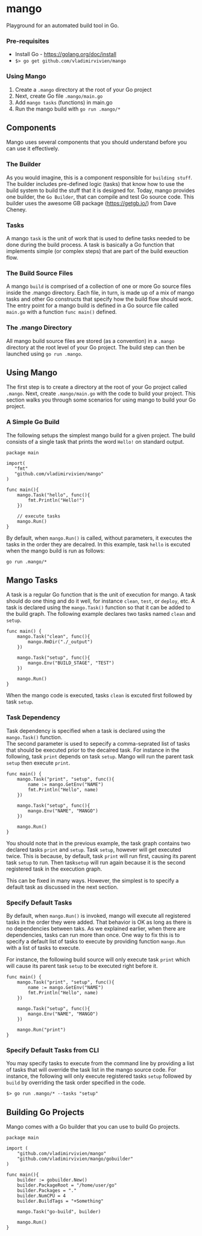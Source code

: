 # mango
Playground for an automated build tool in Go.

### Pre-requisites
 * Install Go - https://golang.org/doc/install
 * `$> go get github.com/vladimirvivien/mango`

### Using Mango
 1. Create a `.mango` directory at the root of your Go project
 1. Next, create Go file `.mango/main.go `
 1. Add `mango tasks` (functions)  in main.go
 1. Run the mango build with  `go run .mango/*`

## Components
Mango uses several components that you should understand before you can use it effectively.

### The Builder
As you would imagine, this is a component responsible for `building stuff`.  The builder includes pre-defined logic (tasks) that know how to use the build system to build the stuff that it is designed for.  Today, mango provides one builder, the `Go Builder`, that can compile and test Go source code.  This builder uses the awesome GB package (https://getgb.io/) from Dave Cheney.

### Tasks
A mango `task` is the unit of work that is used to define tasks needed to be done during the build process. 
A task is basically a Go function that implements simple (or complex steps) that are part of the build exeuction flow.

### The Build Source Files
A mango `build` is comprised of a collection of one or more Go source files inside the .mango directory.  Each file, in turn, is made up of a mix of mango tasks and other Go constructs that specify how the build flow should work.  The entry point for a mango build is defined in a Go source file called `main.go` with a function `func main()` defined.

### The .mango Directory
All mango build source files are stored (as a convention) in a `.mango` directory at the root level of your Go project.  The build step can then be launched using `go run .mango`.

## Using Mango
The first step is to create a directory at the root of your Go project called `.mango`.  Next, create `.mango/main.go` with the code to build your project.  This section walks you through some scenarios for using mango to build your Go project.

### A Simple Go Build
The following setups the simplest mango build for a given project.  The build consists of a single task that prints the word `Hello!` on standard output.
```
package main

import(
   "fmt"
   "github.com/vladimirvivien/mango"
)

func main(){
    mango.Task("hello", func(){
        fmt.Println("Hello!")
    })

    // execute tasks
    mango.Run()
}
```
By default, when `mango.Run()` is called, without parameters, it executes the tasks in the order they are decalred.  In this example, task `hello` is excuted when the mango build is run as follows:
```
go run .mango/*
```

## Mango Tasks
A task is a regular Go function that is the unit of execution for mango.  A task should do one thing and do it well,  for instance `clean`, `test`, or `deploy`, etc.
A task is declared using the `mango.Task()` function so that it can be added to the build graph.  The following example declares two tasks named `clean` and `setup`.
```
func main() {
    mango.Task("clean", func(){
        mango.RmDir("./_output")
    })

    mango.Task("setup", func(){
        mango.Env("BUILD_STAGE", "TEST")
    })

    mango.Run()
}
```
When the mango code is executed, tasks `clean` is excuted first followed by  task `setup`.  

### Task Dependency
Task dependency is specified when a task is declared using the `mango.Task()` function.  
The second parameter is used to sepecify a comma-seprated list of tasks that should be executed prior to the decalred task.
For instance in the following, task `print` depends on task `setup`.  Mango will run the parent task `setup` then execute `print`.

```
func main() {
    mango.Task("print", "setup", func(){
        name := mango.GetEnv("NAME")
        fmt.Println("Hello", name)
    })

    mango.Task("setup", func(){
        mango.Env("NAME", "MANGO")
    })

    mango.Run()
}
```
You should note that in the previous example, the task graph contains two declared tasks `print` and `setup`.  Task `setup`, however will get executed twice.  This is because, by default, task `print` will run first, causing its parent task `setup` to run.  Then task`setup` will run again because it is the second registered task in the execution graph.

This can be fixed in many ways.  However, the simplest is to specify a default task as discussed in the next section.

### Specify Default Tasks
By default, when `mango.Run()` is invoked, mango will execute all registered tasks in the order they were added. That behavior is OK as long as there is no dependencies between taks.  As we explained earlier, when there are dependencies, tasks can run more than once.  One way to fix this is to specify a default list of tasks to execute  by providing function `mango.Run` with a list of tasks to execute.

For instance, the following build source will only execute task `print` which will cause its parent task `setup` to be executed right before it. 
```
func main() {
    mango.Task("print", "setup", func(){
        name := mango.GetEnv("NAME")
        fmt.Println("Hello", name)
    })

    mango.Task("setup", func(){
        mango.Env("NAME", "MANGO")
    })

    mango.Run("print")
}
```

### Specify Default Tasks from CLI
You may specify tasks to execute from the command line by providing a list of tasks that will override the task list in the mango source code.
For instance, the following will only execute registered tasks `setup` followed by `build` by overriding the task order specified in the code.
```
$> go run .mango/* --tasks "setup"
```

## Building Go Projects
Mango comes with a Go builder that you can use to build Go projects.

```
package main

import (
    "github.com/vladimirvivien/mango"
    "github.com/vladimirvivien/mango/gobuilder"
)

func main(){
    builder := gobuilder.New()
    builder.PackageRoot = "/home/user/go"
    builder.Packages = "."
    builder.NumCPU = 4
    builder.BuildTags = "+Something"

    mango.Task("go-build", builder)

    mango.Run()
}
```
